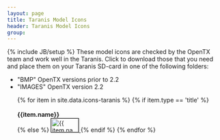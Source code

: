 ```yaml
---
layout: page
title: Taranis Model Icons 
header: Taranis Model Icons
group:
---
```

{% include JB/setup %}
These model icons are checked by the OpenTX team and work well in the Taranis. Click to download those that you need and place them on your Taranis SD-card in one of the following folders:

- "BMP" OpenTX versions prior to 2.2
- "IMAGES" OpenTX version 2.2

<ul>
{% for item in site.data.icons-taranis %}
  {% if item.type == 'title' %}
<br><br><strong>{{item.name}}</strong><br>
  {% else %}
  <a href="{{ item.url }}" download="{{ item.name }}" title="{{ item.name }}">
     <img src="{{ item.url }}" alt="{{ item.name }}" style="border:1px solid black" width="64" height="32" />
  </a>
  {% endif %} 
{% endfor %}
</ul>

